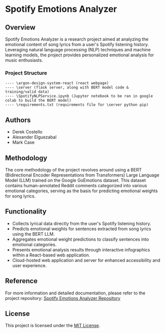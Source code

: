 # Spotify Emotions Analyzer

## Overview
Spotify Emotions Analyzer is a research project aimed at analyzing the emotional content of song lyrics from a user's Spotify listening history. Leveraging natural language processing (NLP) techniques and machine learning models, the project provides personalized emotional analysis for music enthusiasts.

### Project Structure
```code
---- \argon-design-system-react (react webpage)
---- \server (flask server, along with BERT model code & training/valid data)
---- \SpotifyNLPService.ipynb (Jupyter notebook to be ran in google colab to build the BERT model)
---- \requirements.txt (requirements file for \server python pip)
```

## Authors
- Derek Costello
- Alexander Elguezabal
- Mark Case

## Methodology
The core methodology of the project revolves around using a BERT (Bidirectional Encoder Representations from Transformers) Large Language Model (LLM) trained on the Google GoEmotions dataset. This dataset contains human-annotated Reddit comments categorized into various emotional categories, serving as the basis for predicting emotional weights for song lyrics.

## Functionality
- Collects lyrical data directly from the user's Spotify listening history.
- Predicts emotional weights for sentences extracted from song lyrics using the BERT LLM.
- Aggregates emotional weight predictions to classify sentences into emotional categories.
- Presents emotional analysis results through interactive infographics within a React-based web application.
- Cloud-hosted web application and server for enhanced accessibility and user experience.

## Reference
For more information and detailed documentation, please refer to the project repository: [Spotify Emotions Analyzer Repository](https://github.com/Frostfire25/Spotify_NLP_Service)

## License
This project is licensed under the [MIT License](LICENSE).
